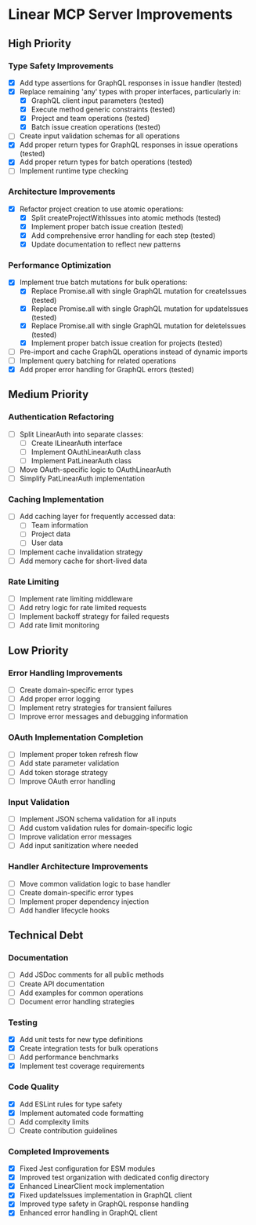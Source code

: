 # Linear MCP Server Improvements

## High Priority

### Type Safety Improvements

- [x] Add type assertions for GraphQL responses in issue handler (tested)
- [x] Replace remaining 'any' types with proper interfaces, particularly in:
  - [x] GraphQL client input parameters (tested)
  - [x] Execute method generic constraints (tested)
  - [x] Project and team operations (tested)
  - [x] Batch issue creation operations (tested)
- [ ] Create input validation schemas for all operations
- [x] Add proper return types for GraphQL responses in issue operations (tested)
- [x] Add proper return types for batch operations (tested)
- [ ] Implement runtime type checking

### Architecture Improvements

- [x] Refactor project creation to use atomic operations:
  - [x] Split createProjectWithIssues into atomic methods (tested)
  - [x] Implement proper batch issue creation (tested)
  - [x] Add comprehensive error handling for each step (tested)
  - [x] Update documentation to reflect new patterns

### Performance Optimization

- [x] Implement true batch mutations for bulk operations:
  - [x] Replace Promise.all with single GraphQL mutation for createIssues (tested)
  - [x] Replace Promise.all with single GraphQL mutation for updateIssues (tested)
  - [x] Replace Promise.all with single GraphQL mutation for deleteIssues (tested)
  - [x] Implement proper batch issue creation for projects (tested)
- [ ] Pre-import and cache GraphQL operations instead of dynamic imports
- [ ] Implement query batching for related operations
- [x] Add proper error handling for GraphQL errors (tested)

## Medium Priority

### Authentication Refactoring

- [ ] Split LinearAuth into separate classes:
  - [ ] Create ILinearAuth interface
  - [ ] Implement OAuthLinearAuth class
  - [ ] Implement PatLinearAuth class
- [ ] Move OAuth-specific logic to OAuthLinearAuth
- [ ] Simplify PatLinearAuth implementation

### Caching Implementation

- [ ] Add caching layer for frequently accessed data:
  - [ ] Team information
  - [ ] Project data
  - [ ] User data
- [ ] Implement cache invalidation strategy
- [ ] Add memory cache for short-lived data

### Rate Limiting

- [ ] Implement rate limiting middleware
- [ ] Add retry logic for rate limited requests
- [ ] Implement backoff strategy for failed requests
- [ ] Add rate limit monitoring

## Low Priority

### Error Handling Improvements

- [ ] Create domain-specific error types
- [ ] Add proper error logging
- [ ] Implement retry strategies for transient failures
- [ ] Improve error messages and debugging information

### OAuth Implementation Completion

- [ ] Implement proper token refresh flow
- [ ] Add state parameter validation
- [ ] Add token storage strategy
- [ ] Improve OAuth error handling

### Input Validation

- [ ] Implement JSON schema validation for all inputs
- [ ] Add custom validation rules for domain-specific logic
- [ ] Improve validation error messages
- [ ] Add input sanitization where needed

### Handler Architecture Improvements

- [ ] Move common validation logic to base handler
- [ ] Create domain-specific error types
- [ ] Implement proper dependency injection
- [ ] Add handler lifecycle hooks

## Technical Debt

### Documentation

- [ ] Add JSDoc comments for all public methods
- [ ] Create API documentation
- [ ] Add examples for common operations
- [ ] Document error handling strategies

### Testing

- [x] Add unit tests for new type definitions
- [x] Create integration tests for bulk operations
- [ ] Add performance benchmarks
- [x] Implement test coverage requirements

### Code Quality

- [x] Add ESLint rules for type safety
- [x] Implement automated code formatting
- [ ] Add complexity limits
- [ ] Create contribution guidelines

### Completed Improvements

- [x] Fixed Jest configuration for ESM modules
- [x] Improved test organization with dedicated config directory
- [x] Enhanced LinearClient mock implementation
- [x] Fixed updateIssues implementation in GraphQL client
- [x] Improved type safety in GraphQL response handling
- [x] Enhanced error handling in GraphQL client
